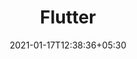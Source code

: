 ---
title: "Flutter"
date: 2021-01-17T12:38:36+05:30
description: "Flutter is an open-source UI software development kit created by Google. It is used to develop applications for Android, iOS, Linux, Mac, Windows, Google Fuchsia, and the web from a single codebase. The first version of Flutter was known as codename 'Sky' and ran on the Android operating system."
weight: 1
link: https://flutter.dev/
repo: https://github.com/flutter/flutter
pinned: false
thumb: sites/flutter.png
---